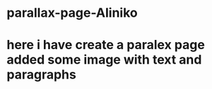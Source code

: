 # parallax-page-Aliniko
# here i have create a paralex page added some image with text and paragraphs
